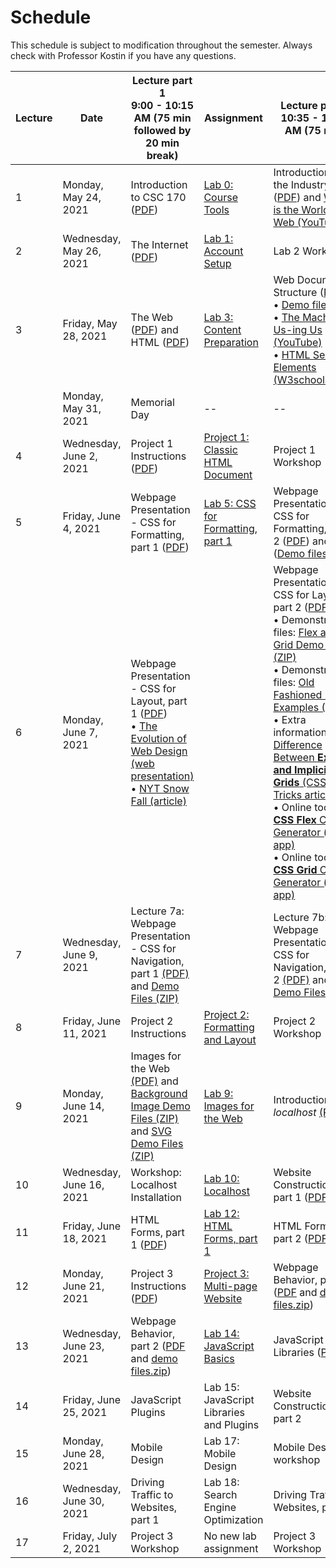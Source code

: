 # Schedule
This schedule is subject to modification throughout the semester. Always check with Professor Kostin if you have any questions.


| Lecture | Date | Lecture part 1<br>9:00 - 10:15 AM (75 min followed by 20 min break) | Assignment | Lecture part 2<br>10:35 - 11:50 AM (75 min) | Assignment |
| ------- | ---- | -------------- | ---------- | -------------- | ---------- |
| 1 | Monday, May 24, 2021 | Introduction to CSC 170 ([PDF](01a-intro-to-csc170/intro-csc170.pdf)) | [Lab 0: Course Tools](lab00-course-tools/instructions.md) | Introduction to the Industry ([PDF](01b-intro-to-the-industry/intro-industry.pdf)) and [What is the World Wide Web (YouTube)](https://www.youtube.com/watch?v=J8hzJxb0rpc) |  |
| 2 | Wednesday, May 26, 2021 | The Internet  ([PDF](02a-the-internet/the-internet.pdf)) | [Lab 1: Account Setup](lab01-account-setup/instructions.md) | Lab 2 Workshop | [Lab 2: First HTML Webpage](lab02-first-html-webpage/instructions.md) |
| 3 | Friday, May 28, 2021 | The Web ([PDF](03a-the-web-and-html/the-web.pdf)) and HTML ([PDF](03a-the-web-and-html/html.pdf)) | [Lab 3: Content Preparation](lab03-content-prep/instructions.md) | Web Document Structure ([PDF](03b-web-document-structure/web-document-structure.pdf))<br>&bull; [Demo file (ZIP)](03b-web-document-structure/demo.zip)<br/>&bull; [The Machine is Us-ing Us (YouTube)](https://youtu.be/NLlGopyXT_g)<br/>&bull; [HTML Semantic Elements (W3schools.com)](https://www.w3schools.com/html/html5_semantic_elements.asp) | [Lab 4: Structured HTML Document](lab04-structured-html-document/instructions.md) |
| | Monday, May 31, 2021 | Memorial Day | -- | -- | -- |
| 4 | Wednesday, June 2, 2021 | Project 1 Instructions ([PDF](04a-project1-instructions/project1-review.pdf)) | [Project 1: Classic HTML Document](project01-classic-html-document/instructions.md) | Project 1 Workshop | No new lab assignment |
| 5 | Friday, June 4, 2021 | Webpage Presentation - CSS for Formatting, part 1 ([PDF](05a-css-for-formatting1/css-for-formatting.pdf)) | [Lab 5: CSS for Formatting, part 1](lab05-css-for-formatting1/instructions.md) | Webpage Presentation - CSS for Formatting, part 2 ([PDF](05b-css-for-formatting2/css-for-formatting2.pdf)) and ([Demo files, ZIP](05b-css-for-formatting2/demo.zip)) | [Lab 6: CSS for Formatting, part 2](lab06-css-for-formatting2/instructions.md) |
| 6 | Monday, June 7, 2021 | Webpage Presentation - CSS for Layout, part 1 ([PDF](06a-css-for-layout1/css-for-layout1.pdf))<br>&bull; [The Evolution of Web Design (web presentation)](https://fabianburghardt.de/webolution/) <br>&bull; [NYT Snow Fall (article)](http://www.nytimes.com/projects/2012/snow-fall/index.html) |  | Webpage Presentation - CSS for Layout, part 2 ([PDF](06b-css-for-layout2/css-for-layout2.pdf))<br>&bull; Demonstration files: [Flex and Grid Demo Files (ZIP)](10-web-presentation-css-for-layout2/flex-and-grid-demos.zip)<br/>&bull; Demonstration files: [Old Fashioned Layout Examples (ZIP)](10-web-presentation-css-for-layout2/old-fashioned-layout-examples.zip)<br/>&bull; Extra information: [The Difference Between **Explicit and Implicit Grids** (CSS Tricks article)](https://css-tricks.com/difference-explicit-implicit-grids/)<br/>&bull; Online tools: [**CSS Flex** Code Generator (online app)](https://the-echoplex.net/flexyboxes/)<br/>&bull; Online tools: [**CSS Grid** Code Generator (online app)](https://cssgr.id/) | [Lab 7: CSS For Layout](lab07-css-for-layout/instructions.md) |
| 7 | Wednesday, June 9, 2021 | Lecture 7a: Webpage Presentation - CSS for Navigation, part 1 [(PDF)](07a-css-for-navigation1/css-for-navigation.pdf) and [Demo Files (ZIP)](07a-css-for-navigation1/demo_basic-navigation.zip) |                                                              | Lecture 7b: Webpage Presentation - CSS for Navigation, part 2 [(PDF)](07b-css-for-navigation2/css-positioning.pdf) and [Demo Files (ZIP)](07b-css-for-navigation2/demo_advanced-navigation.zip) | [Lab 8: CSS for Navigation](lab08-css-for-navigation/instructions.md) |
| 8 | Friday, June 11, 2021 | Project 2 Instructions                                       | [Project 2: Formatting and Layout](project02-formatting-and-layout/instructions.md) | Project 2 Workshop                                           | No new lab assignment                                        |
| 9 | Monday, June 14, 2021 | Images for the Web [(PDF)](09a-images-for-the-web/images-for-the-web.pdf) and [Background Image Demo Files (ZIP)](14-images-for-the-web/background-image_demo.zip) and [SVG Demo Files (ZIP)](14-images-for-the-web/svg_examples.zip) | [Lab 9: Images for the Web](lab09-images-for-the-web/instructions.md) | Introduction to *localhost* [(PDF)](15-localhost/localhost.pdf) |  |
| 10 | Wednesday, June 16, 2021 | Workshop: Localhost Installation | [Lab 10: Localhost](lab10-localhost/instructions.md) | Website Construction, part 1 ([PDF](10b-website-construction1/website-construction1.pdf)) | [Lab 11: PHP Includes](lab11-php-includes/instructions.md) |
| 11 | Friday, June 18, 2021 | HTML Forms, part 1 ([PDF](11a-html-forms1/html-forms1.pdf)) | [Lab 12: HTML Forms, part 1](lab12-html-forms1/instructions.md) | HTML Forms, part 2 ([PDF](11a-html-forms1/html-forms2.pdf)) | [Lab 13: HTML Forms, part 2](lab13-html-forms2/instructions.md) |
| 12 | Monday, June 21, 2021 | Project 3 Instructions ([PDF](12a-project3-instructions/project3-structure.pdf)) | [Project 3: Multi-page Website](project03-multipage-website/instructions.md) | Webpage Behavior, part 1 ([PDF](12b-webpage-behavior1/webpage-behavior1.pdf) and [demo files.zip](12b-webpage-behavior1/inclass-demos.html.zip)) |  |
| 13 | Wednesday, June 23, 2021 | Webpage Behavior, part 2 ([PDF](13a-webpage-behavior2/dom.pdf) and [demo files.zip](13a-webpage-behavior2/lecture-demos.zip)) | [Lab 14: JavaScript Basics](lab14-javascript-basics/instructions.md) | JavaScript Libraries ([PDF](13b-javascript-libraries/javascript-libraries.pdf)) |                                                              |
| 14 | Friday, June 25, 2021 | JavaScript Plugins | Lab 15: JavaScript Libraries and Plugins | Website Construction, part 2 | Lab 16: Menu Highlighter |
| 15 | Monday, June 28, 2021 | Mobile Design | Lab 17: Mobile Design | Mobile Design workshop | No new lab assignment |
| 16 | Wednesday, June 30, 2021 | Driving Traffic to Websites, part 1 | Lab 18: Search Engine Optimization | Driving Traffic to Websites, part 2 | No new lab assignment |
| 17 | Friday, July 2, 2021 | Project 3 Workshop | No new lab assignment | Project 3 Workshop | No new lab assignment |